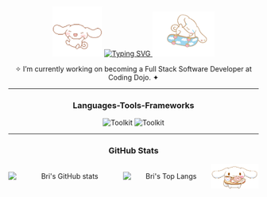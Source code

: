 <div align="center">
	<img height="100" width="100" src="https://github.com/brittneyperez/brittneyperez/blob/63837904ae6e686b250ddab2f647fe4c3999ee9b/assets/cinnamoroll_floating.gif">
	<a href="https://git.io/typing-svg">
		<img src="https://readme-typing-svg.herokuapp.com?font=Fira+Code&duration=3000&pause=500&color=64ECF7&center=true&vCenter=true&width=435&lines=%E2%9C%A7+Hello+World!+I'm+Brittney++%EF%BE%9F*+%E0%A9%88%E2%9C%A9;A+Full-Stack+Software+Developer++%E0%A9%88%E2%9C%A9+%E2%9C%A6" alt="Typing SVG" />
	</a>
	<img height="90" width="125" src="https://github.com/brittneyperez/brittneyperez/blob/9eaa98877a012149b7f9b623830cbd2b424edde0/assets/cinnamoroll_skating.gif">
</div>


<p align="center">
<span>✧ I’m currently working on becoming a Full Stack Software Developer at Coding Dojo. ✦</span> <br/>
</p>


<div align="center">
	<hr />
	<h3>Languages-Tools-Frameworks</h3>
	<img alt="Toolkit" src="https://skillicons.dev/icons?i=vscode,bash,github,git,postman,bootstrap,stackoverflow,tailwind" />
	<img alt="Toolkit" src="https://skillicons.dev/icons?i=html,css,js,python,mysql,flask,mongodb,express,react,nodejs,java,spring,maven" />
</div>

<div align="center">
	<hr />
	<h3>GitHub Stats</h3>
	<div style="display:flex; align-items:center; justify-content: between;">
	<img alt="Bri's GitHub stats" style="width: 300px; height: auto;"
		src="https://github-readme-stats.vercel.app/api?username=brittneyperez&theme=nord&show_icons=true">
	<img alt="Bri's Top Langs" style="width: 230px; height: auto;" 
		src="https://github-readme-stats.vercel.app/api/top-langs/?username=brittneyperez&layout=compact&theme=nord"> <br />
	<img height="50" width="100" 
		src="https://github.com/brittneyperez/brittneyperez/blob/63837904ae6e686b250ddab2f647fe4c3999ee9b/assets/cinnamoroll_treating.gif">
</div>
	<!--- <img height="150" src="https://github-readme-stats-one-bice.vercel.app/api?username=brittneyperez&count_private=true&show_icons=true&bg_color=303446&text_color=c6d0f5&icon_color=ca9ee6&title_color=81c8be&include_all_commits=true" alt="Brittney's GitHub stats" height="150px" />
	<img height="150" src="https://github-readme-stats-one-bice.vercel.app/api/top-langs/?username=brittneyperez&layout=compact&langs_count=8&show_icons=true&bg_color=303446&text_color=c6d0f5&icon_color=ca9ee6&title_color=81c8be" alt="Top Langs" height="150px" /> --->
</div>


